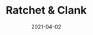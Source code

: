 ---
weight: 23
images:
- https://res.cloudinary.com/lrmn/image/upload/v1687448957/VIRTUAL-PHOTOGRAPHY/ratchetclankriftapart/lrmn1-rcra_ipdqbl.jpg
title: Ratchet & Clank
date: 2021-04-02
tags:
- outdoors
- all
---